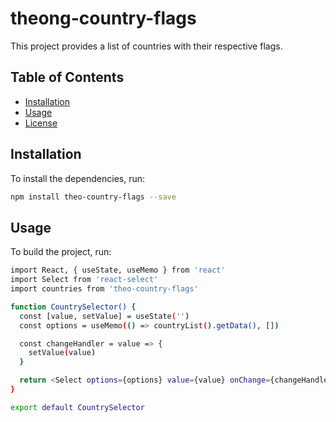 # theong-country-flags
This project provides a list of countries with their respective flags.

## Table of Contents

- [Installation](#installation)
- [Usage](#usage)
- [License](#license)

## Installation

To install the dependencies, run:

```sh
npm install theo-country-flags --save
```
## Usage
To build the project, run:

```sh
import React, { useState, useMemo } from 'react'
import Select from 'react-select'
import countries from 'theo-country-flags'

function CountrySelector() {
  const [value, setValue] = useState('')
  const options = useMemo(() => countryList().getData(), [])

  const changeHandler = value => {
    setValue(value)
  }

  return <Select options={options} value={value} onChange={changeHandler} />
}

export default CountrySelector
```
